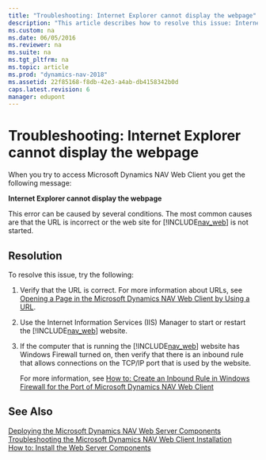 ```yaml
---
title: "Troubleshooting: Internet Explorer cannot display the webpage"
description: "This article describes how to resolve this issue: Internet Explorer cannot display the webpage. This article also includes links to additional information."
ms.custom: na
ms.date: 06/05/2016
ms.reviewer: na
ms.suite: na
ms.tgt_pltfrm: na
ms.topic: article
ms.prod: "dynamics-nav-2018"
ms.assetid: 22f85168-f8db-42e3-a4ab-db4158342b0d
caps.latest.revision: 6
manager: edupont
---
```

# Troubleshooting: Internet Explorer cannot display the webpage
When you try to access Microsoft Dynamics NAV Web Client you get the following message:  
  
 **Internet Explorer cannot display the webpage**  
  
 This error can be caused by several conditions. The most common causes are that the URL is incorrect or the web site for [!INCLUDE[nav_web](includes/nav_web_md.md)] is not started.  
  
## Resolution  
 To resolve this issue, try the following:  
  
1.  Verify that the URL is correct. For more information about URLs, see [Opening a Page in the Microsoft Dynamics NAV Web Client by Using a URL](Opening-a-Page-in-the-Microsoft-Dynamics-NAV-Web-Client-by-Using-a-URL.md).  
  
2.  Use the Internet Information Services \(IIS\) Manager to start or restart the [!INCLUDE[nav_web](includes/nav_web_md.md)] website.  
  
3.  If the computer that is running the [!INCLUDE[nav_web](includes/nav_web_md.md)] website has Windows Firewall turned on, then verify that there is an inbound rule that allows connections on the TCP/IP port that is used by the website.  
  
     For more information, see [How to: Create an Inbound Rule in Windows Firewall for the Port of Microsoft Dynamics NAV Web Client](How-to--Create-an-Inbound-Rule-in-Windows-Firewall-for-the-Port-of-Microsoft-Dynamics-NAV-Web-Client.md)  
  
## See Also  
 [Deploying the Microsoft Dynamics NAV Web Server Components](Deploying-the-Microsoft-Dynamics-NAV-Web-Server-Components.md)   
 [Troubleshooting the Microsoft Dynamics NAV Web Client Installation](Troubleshooting-the-Microsoft-Dynamics-NAV-Web-Client-Installation.md)   
 [How to: Install the Web Server Components](How-to--Install-the-Web-Server-Components.md)